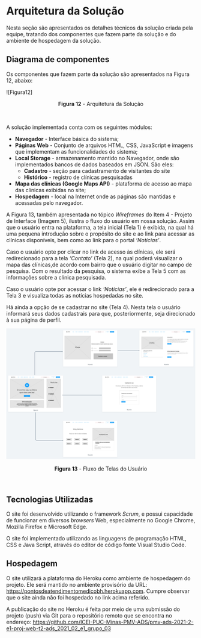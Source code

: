 # Arquitetura da Solução

Nesta seção são apresentados os detalhes técnicos da solução criada pela equipe, tratando dos componentes que fazem parte da solução e do ambiente de hospedagem da solução.
<br/>

## Diagrama de componentes

Os componentes que fazem parte da solução são apresentados na Figura 12, abaixo:

![Figura12] <p align="center">**Figura 12** - Arquitetura da Solução</p>
<br/>

A solução implementada conta com os seguintes módulos:

* **Navegador** - Interface básica do sistema;
* **Páginas Web** - Conjunto de arquivos HTML, CSS, JavaScript e imagens que implementam as funcionalidades do sistema;
* **Local Storage** - armazenamento mantido no Navegador, onde são implementados bancos de dados baseados em JSON. São eles:
  - **Cadastro** - seção para cadastramento de visitantes do site
  - **Histórico** - registro de clínicas pesquisadas
* **Mapa das clínicas (Google Maps API)** - plataforma de acesso ao mapa das clínicas exibidas no site;
* **Hospedagem** - local na Internet onde as páginas são mantidas e acessadas pelo navegador.

A Figura 13, também apresentada no tópico *Wireframes* do Item 4 - Projeto de Interface (Imagem 5), ilustra o fluxo do usuário em nossa solução. Assim que o usuário entra na plataforma, a tela inicial (Tela 1) é exibida, na qual há uma pequena introdução sobre o propósito do site e ao link para acessar as clínicas disponíveis, bem como ao link para o portal *‘Notícias’*.

Caso o usuário opte por clicar no link de acesso às clínicas, ele será redirecionado para a tela *‘Contato’* (Tela 2), na qual poderá visualizar o mapa das clínicas,de acordo com bairro que o usuário digitar no campo de pesquisa. Com o resultado da pesquisa, o sistema exibe a Tela 5 com as informações sobre a clínica pesquisada.

Caso o usuário opte por acessar o link *‘Notícias’*, ele é redirecionado para a Tela 3 e visualiza todas as notícias hospedadas no site.

Há ainda a opção de se cadastrar no site (Tela 4). Nesta tela o usuário informará seus dados cadastrais para que, posteriormente, seja direcionado à sua página de perfil.

![Figura13](img/DiagramaWireframe.png) <p align="center">**Figura 13** - Fluxo de Telas do Usuário</p>
<br/>

## Tecnologias Utilizadas

O site foi desenvolvido utilizando o framework *Scrum*, e possui capacidade de funcionar em diversos *browsers* Web, especialmente no Google Chrome, Mozilla Firefox e Microsoft
Edge.

O site foi implementado utilizando as linguagens de programação HTML, CSS e Java Script, através do editor de código fonte Visual Studio Code.
<br/>

## Hospedagem

O site utilizará a plataforma do Heroku como ambiente de hospedagem do projeto. Ele será mantido no ambiente provisório da URL: https://pontosdeatendimentomedicobh.herokuapp.com. Cumpre observar que o site ainda não foi hospedado no link acima referido.

A publicação do site no Heroku é feita por meio de uma submissão do projeto (push) via Git para o repositório remoto que se encontra no endereço: https://github.com/ICEI-PUC-Minas-PMV-ADS/pmv-ads-2021-2-e1-proj-web-t2-ads_2021_02_e1_grupo_03

